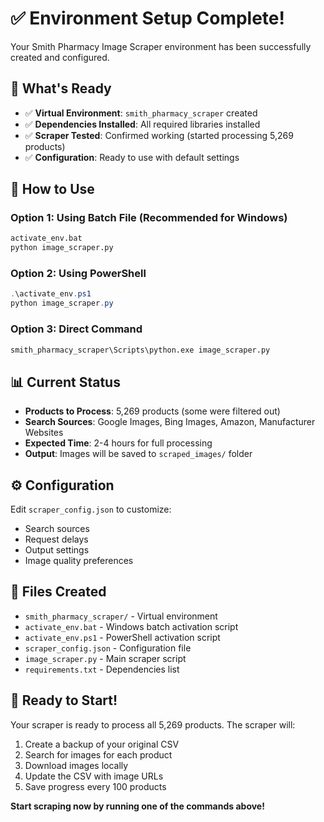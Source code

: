 # ✅ Environment Setup Complete!

Your Smith Pharmacy Image Scraper environment has been successfully created and configured.

## 🎯 What's Ready

- ✅ **Virtual Environment**: `smith_pharmacy_scraper` created
- ✅ **Dependencies Installed**: All required libraries installed
- ✅ **Scraper Tested**: Confirmed working (started processing 5,269 products)
- ✅ **Configuration**: Ready to use with default settings

## 🚀 How to Use

### Option 1: Using Batch File (Recommended for Windows)
```bash
activate_env.bat
python image_scraper.py
```

### Option 2: Using PowerShell
```powershell
.\activate_env.ps1
python image_scraper.py
```

### Option 3: Direct Command
```bash
smith_pharmacy_scraper\Scripts\python.exe image_scraper.py
```

## 📊 Current Status

- **Products to Process**: 5,269 products (some were filtered out)
- **Search Sources**: Google Images, Bing Images, Amazon, Manufacturer Websites
- **Expected Time**: 2-4 hours for full processing
- **Output**: Images will be saved to `scraped_images/` folder

## ⚙️ Configuration

Edit `scraper_config.json` to customize:
- Search sources
- Request delays
- Output settings
- Image quality preferences

## 📁 Files Created

- `smith_pharmacy_scraper/` - Virtual environment
- `activate_env.bat` - Windows batch activation script
- `activate_env.ps1` - PowerShell activation script
- `scraper_config.json` - Configuration file
- `image_scraper.py` - Main scraper script
- `requirements.txt` - Dependencies list

## 🎉 Ready to Start!

Your scraper is ready to process all 5,269 products. The scraper will:
1. Create a backup of your original CSV
2. Search for images for each product
3. Download images locally
4. Update the CSV with image URLs
5. Save progress every 100 products

**Start scraping now by running one of the commands above!**
